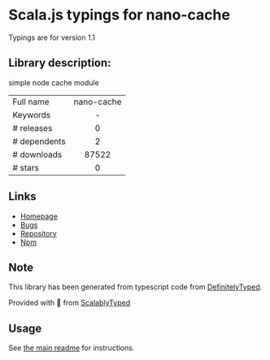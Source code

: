 
# Scala.js typings for nano-cache

Typings are for version 1.1

## Library description:
simple node cache module

|                    |                 |
| ------------------ | :-------------: |
| Full name          | nano-cache |
| Keywords           | - |
| # releases         | 0 |
| # dependents       | 2 |
| # downloads        | 87522 |
| # stars            | 0 |

## Links
- [Homepage](https://github.com/akhoury/nano-cache#readme)
- [Bugs](https://github.com/akhoury/nano-cache/issues)
- [Repository](https://github.com/akhoury/nano-cache)
- [Npm](https://www.npmjs.com/package/nano-cache)
    


## Note
This library has been generated from typescript code from [DefinitelyTyped](https://definitelytyped.org).

Provided with :purple_heart: from [ScalablyTyped](https://github.com/oyvindberg/ScalablyTyped)

## Usage
See [the main readme](../../readme.md) for instructions.


